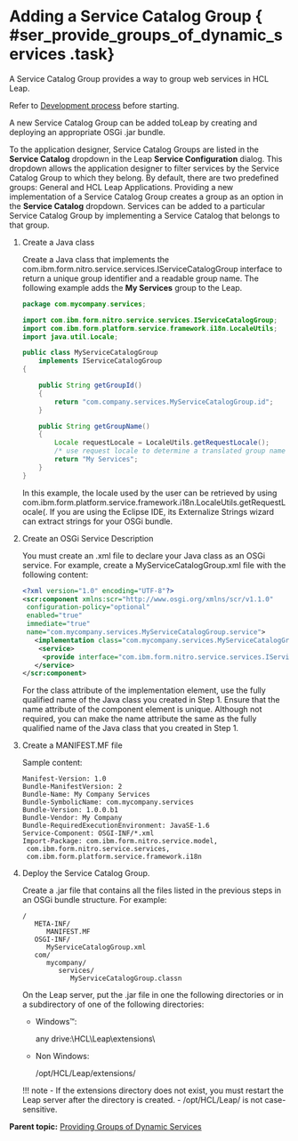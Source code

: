 # Adding a Service Catalog Group { #ser_provide_groups_of_dynamic_services .task}

A Service Catalog Group provides a way to group web services in HCL Leap.

Refer to [Development process](ser_setup_development_environment.md) before starting.

A new Service Catalog Group can be added toLeap by creating and deploying an appropriate OSGi .jar bundle.

To the application designer, Service Catalog Groups are listed in the **Service Catalog** dropdown in the Leap **Service Configuration** dialog. This dropdown allows the application designer to filter services by the Service Catalog Group to which they belong. By default, there are two predefined groups: General and HCL Leap Applications. Providing a new implementation of a Service Catalog Group creates a group as an option in the **Service Catalog** dropdown. Services can be added to a particular Service Catalog Group by implementing a Service Catalog that belongs to that group.

1.  Create a Java class

    Create a Java class that implements the com.ibm.form.nitro.service.services.IServiceCatalogGroup interface to return a unique group identifier and a readable group name. The following example adds the **My Services** group to the Leap.

    ```java
    package com.mycompany.services;
    
    import com.ibm.form.nitro.service.services.IServiceCatalogGroup;
    import com.ibm.form.platform.service.framework.i18n.LocaleUtils;
    import java.util.Locale;
    
    public class MyServiceCatalogGroup
        implements IServiceCatalogGroup
    {
    
        public String getGroupId()
        {
            return "com.company.services.MyServiceCatalogGroup.id"; 
        }
    
        public String getGroupName()
        {
            Locale requestLocale = LocaleUtils.getRequestLocale();
            /* use request locale to determine a translated group name */
            return "My Services";
        }
    }
    ```

    In this example, the locale used by the user can be retrieved by using com.ibm.form.platform.service.framework.i18n.LocaleUtils.getRequestLocale\(. If you are using the Eclipse IDE, its Externalize Strings wizard can extract strings for your OSGi bundle.

2.  Create an OSGi Service Description

    You must create an .xml file to declare your Java class as an OSGi service. For example, create a MyServiceCatalogGroup.xml file with the following content:

    ```xml
    <?xml version="1.0" encoding="UTF-8"?>
    <scr:component xmlns:scr="http://www.osgi.org/xmlns/scr/v1.1.0" 
     configuration-policy="optional" 
     enabled="true"  
     immediate="true" 
     name="com.mycompany.services.MyServiceCatalogGroup.service">
       <implementation class="com.mycompany.services.MyServiceCatalogGroup" />  
    	<service>
         <provide interface="com.ibm.form.nitro.service.services.IServiceCatalogGroup"/>
       </service>
    </scr:component>
    ```

    For the class attribute of the implementation element, use the fully qualified name of the Java class you created in Step 1. Ensure that the name attribute of the component element is unique. Although not required, you can make the name attribute the same as the fully qualified name of the Java class that you created in Step 1.

3.  Create a MANIFEST.MF file

    Sample content:

    ```
    Manifest-Version: 1.0
    Bundle-ManifestVersion: 2
    Bundle-Name: My Company Services
    Bundle-SymbolicName: com.mycompany.services
    Bundle-Version: 1.0.0.b1
    Bundle-Vendor: My Company
    Bundle-RequiredExecutionEnvironment: JavaSE-1.6
    Service-Component: OSGI-INF/*.xml
    Import-Package: com.ibm.form.nitro.service.model,
     com.ibm.form.nitro.service.services,
     com.ibm.form.platform.service.framework.i18n
    ```

4.  Deploy the Service Catalog Group.

    Create a .jar file that contains all the files listed in the previous steps in an OSGi bundle structure. For example:

    ```
    /
       META-INF/
          MANIFEST.MF
       OSGI-INF/
          MyServiceCatalogGroup.xml
       com/
          mycompany/
             services/
                MyServiceCatalogGroup.classn
    ```

    On the Leap server, put the .jar file in one the following directories or in a subdirectory of one of the following directories:

    -   Windows™:

        any drive:\\HCL\\Leap\\extensions\\

    -   Non Windows:

        /opt/HCL/Leap/extensions/

    !!! note
        -   If the extensions directory does not exist, you must restart the Leap server after the directory is created.
        -   /opt/HCL/Leap/ is not case-sensitive.

**Parent topic:** [Providing Groups of Dynamic Services](ser_provide_groups_of_dynamic_services.md)

